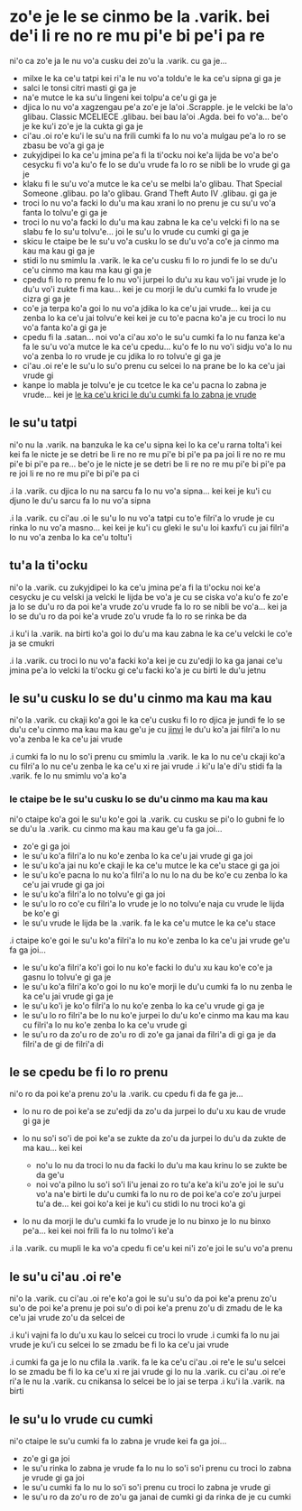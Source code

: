 zo'e je le se cinmo be la .varik. bei de'i li re no re mu pi'e bi pe'i pa re
============================================================================

ni'o ca zo'e ja le nu vo'a cusku dei zo'u la .varik. cu ga je...

* milxe le ka ce'u tatpi kei ri'a le nu vo'a toldu'e le ka ce'u sipna gi ga je
* salci le tonsi citri masti gi ga je
* na'e mutce le ka su'u lingeni kei tolpu'a ce'u gi ga je
* djica lo nu vo'a xagzengau pe'a zo'e je la'oi .Scrapple. je le velcki be la'o glibau. Classic MCELIECE .glibau. bei bau la'oi .Agda. bei fo vo'a... be'o je ke ku'i zo'e je la cukta gi ga je
* ci'au .oi ro'e ku'i le su'u na frili cumki fa lo nu vo'a mulgau pe'a lo ro se zbasu be vo'a gi ga je
* zukyjdipei lo ka ce'u jmina pe'a fi la ti'ocku noi ke'a lijda be vo'a be'o cesycku fi vo'a ku'o fe lo se du'u vrude fa lo ro se nibli be lo vrude gi ga je
* klaku fi le su'u vo'a mutce le ka ce'u se melbi la'o glibau. That Special Someone .glibau. po la'o glibau. Grand Theft Auto IV .glibau. gi ga je
* troci lo nu vo'a facki lo du'u ma kau xrani lo no prenu je cu su'u vo'a fanta lo tolvu'e gi ga je
* troci lo nu vo'a facki lo du'u ma kau zabna le ka ce'u velcki fi lo na se slabu fe lo su'u tolvu'e... joi le su'u lo vrude cu cumki gi ga je
* skicu le ctaipe be le su'u vo'a cusku lo se du'u vo'a co'e ja cinmo ma kau ma kau gi ga je
* stidi lo nu smimlu la .varik. le ka ce'u cusku fi lo ro jundi fe lo se du'u ce'u cinmo ma kau ma kau gi ga je
* cpedu fi lo ro prenu fe lo nu vo'i jurpei lo du'u xu kau vo'i jai vrude je lo du'u vo'i zukte fi ma kau... kei je cu morji le du'u cumki fa lo vrude je cizra gi ga je
* co'e ja terpa ko'a goi lo nu vo'a jdika lo ka ce'u jai vrude... kei ja cu zenba lo ka ce'u jai tolvu'e kei kei je cu to'e pacna ko'a je cu troci lo nu vo'a fanta ko'a gi ga je
* cpedu fi la .satan... noi vo'a ci'au xo'o le su'u cumki fa lo nu fanza ke'a fa le su'u vo'a mutce le ka ce'u cpedu... ku'o fe lo nu vo'i sidju vo'a lo nu vo'a zenba lo ro vrude je cu jdika lo ro tolvu'e gi ga je
* ci'au .oi re'e le su'u lo su'o prenu cu selcei lo na prane be lo ka ce'u jai vrude gi
* kanpe lo mabla je tolvu'e je cu tcetce le ka ce'u pacna lo zabna je vrude... kei je [le ka ce'u krici le du'u cumki fa lo zabna je vrude](#le-suu-lo-vrude-cu-cumki)

## le su'u tatpi
ni'o nu la .varik. na banzuka le ka ce'u sipna kei lo ka ce'u rarna tolta'i kei kei fa le nicte je se detri be li re no re mu pi'e bi pi'e pa pa joi li re no re mu pi'e bi pi'e pa re... be'o je le nicte je se detri be li re no re mu pi'e bi pi'e pa re joi li re no re mu pi'e bi pi'e pa ci

.i la .varik. cu djica lo nu na sarcu fa lo nu vo'a sipna... kei kei je ku'i cu djuno le du'u sarcu fa lo nu vo'a sipna

.i la .varik. cu ci'au .oi le su'u lo nu vo'a tatpi cu to'e filri'a lo vrude je cu rinka lo nu vo'a masno... kei kei je ku'i cu gleki le su'u loi kaxfu'i cu jai filri'a lo nu vo'a zenba lo ka ce'u toltu'i

## tu'a la ti'ocku
ni'o la .varik. cu zukyjdipei lo ka ce'u jmina pe'a fi la ti'ocku noi ke'a cesycku je cu velski ja velcki le lijda be vo'a je cu se ciska vo'a ku'o fe zo'e ja lo se du'u ro da poi ke'a vrude zo'u vrude fa lo ro se nibli be vo'a... kei ja lo se du'u ro da poi ke'a vrude zo'u vrude fa lo ro se rinka be da

.i ku'i la .varik. na birti ko'a goi lo du'u ma kau zabna le ka ce'u velcki le co'e ja se cmukri

.i la .varik. cu troci lo nu vo'a facki ko'a kei je cu zu'edji lo ka ga janai ce'u jmina pe'a lo velcki la ti'ocku gi ce'u facki ko'a je cu birti le du'u jetnu

## le su'u cusku lo se du'u cinmo ma kau ma kau
ni'o la .varik. cu ckaji ko'a goi le ka ce'u cusku fi lo ro djica je jundi fe lo se du'u ce'u cinmo ma kau ma kau ge'u je cu [jinvi](#le-ctaipe-be-le-suu-cusku-lo-se-duu-cinmo-ma-kau-ma-kau) le du'u ko'a jai filri'a lo nu vo'a zenba le ka ce'u jai vrude

.i cumki fa lo nu lo so'i prenu cu smimlu la .varik. le ka lo nu ce'u ckaji ko'a cu filri'a lo nu ce'u zenba le ka ce'u xi re jai vrude  .i ki'u la'e di'u stidi fa la .varik. fe lo nu smimlu vo'a ko'a

### le ctaipe be le su'u cusku lo se du'u cinmo ma kau ma kau
ni'o ctaipe ko'a goi le su'u ko'e goi la .varik. cu cusku se pi'o lo gubni fe lo se du'u la .varik. cu cinmo ma kau ma kau ge'u fa ga joi...

* zo'e gi ga joi
* le su'u ko'a filri'a lo nu ko'e zenba lo ka ce'u jai vrude gi ga joi
* le su'u ko'a jai nu ko'e ckaji le ka ce'u mutce le ka ce'u stace gi ga joi
* le su'u ko'e pacna lo nu ko'a filri'a lo nu lo na du be ko'e cu zenba lo ka ce'u jai vrude gi ga joi
* le su'u ko'a filri'a lo no tolvu'e gi ga joi
* le su'u lo ro co'e cu filri'a lo vrude je lo no tolvu'e naja cu vrude le lijda be ko'e gi
* le su'u vrude le lijda be la .varik. fa le ka ce'u mutce le ka ce'u stace

.i ctaipe ko'e goi le su'u ko'a filri'a lo nu ko'e zenba lo ka ce'u jai vrude ge'u fa ga joi...

* le su'u ko'a filri'a ko'i goi lo nu ko'e facki lo du'u xu kau ko'e co'e ja gasnu lo tolvu'e gi ga je
* le su'u ko'a filri'a ko'o goi lo nu ko'e morji le du'u cumki fa lo nu zenba le ka ce'u jai vrude gi ga je
* le su'u ko'i je ko'o filri'a lo nu ko'e zenba lo ka ce'u vrude gi ga je
* le su'u lo ro filri'a be lo nu ko'e jurpei lo du'u ko'e cinmo ma kau ma kau cu filri'a lo nu ko'e zenba lo ka ce'u vrude gi
* le su'u ro da zo'u ro de zo'u ro di zo'e ga janai da filri'a di gi ga je da filri'a de gi de filri'a di

## le se cpedu be fi lo ro prenu
ni'o ro da poi ke'a prenu zo'u la .varik. cu cpedu fi da fe ga je...

* lo nu ro de poi ke'a se zu'edji da zo'u da jurpei lo du'u xu kau de vrude gi ga je
* lo nu so'i so'i de poi ke'a se zukte da zo'u da jurpei lo du'u da zukte de ma kau... kei kei

  * no'u lo nu da troci lo nu da facki lo du'u ma kau krinu lo se zukte be da ge'u
  * noi vo'a pilno lu so'i so'i li'u jenai zo ro tu'a ke'a ki'u zo'e joi le su'u vo'a na'e birti le du'u cumki fa lo nu ro de poi ke'a co'e zo'u jurpei tu'a de... kei goi ko'a kei je ku'i cu stidi lo nu troci ko'a gi

* lo nu da morji le du'u cumki fa lo vrude je lo nu binxo je lo nu binxo pe'a... kei kei noi frili fa lo nu tolmo'i ke'a

.i la .varik. cu mupli le ka vo'a cpedu fi ce'u kei ni'i zo'e joi le su'u vo'a prenu

## le su'u ci'au .oi re'e
ni'o la .varik. cu ci'au .oi re'e ko'a goi le su'u su'o da poi ke'a prenu zo'u su'o de poi ke'a prenu je poi su'o di poi ke'a prenu zo'u di zmadu de le ka ce'u jai vrude zo'u da selcei de

.i ku'i vajni fa lo du'u xu kau lo selcei cu troci lo vrude  .i cumki fa lo nu jai vrude je ku'i cu selcei lo se zmadu be fi lo ka ce'u jai vrude

.i cumki fa ga je lo nu cfila la .varik. fa le ka ce'u ci'au .oi re'e le su'u selcei lo se zmadu be fi lo ka ce'u xi re jai vrude gi lo nu la .varik. cu ci'au .oi re'e ri'a le nu la .varik. cu cnikansa lo selcei be lo jai se terpa  .i ku'i la .varik. na birti

## le su'u lo vrude cu cumki
ni'o ctaipe le su'u cumki fa lo zabna je vrude kei fa ga joi...

* zo'e gi ga joi
* le su'u rinka lo zabna je vrude fa lo nu lo so'i so'i prenu cu troci lo zabna je vrude gi ga joi
* le su'u cumki fa lo nu lo so'i so'i prenu cu troci lo zabna je vrude gi
* le su'u ro da zo'u ro de zo'u ga janai de cumki gi da rinka de je cu cumki
